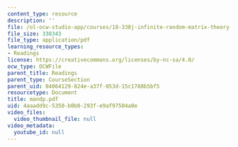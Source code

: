 ```yaml
---
content_type: resource
description: ''
file: /ol-ocw-studio-app/courses/18-338j-infinite-random-matrix-theory-fall-2004/4aaadd9c5350b0b0293fe9af97504a0e_mandp.pdf
file_size: 338343
file_type: application/pdf
learning_resource_types:
- Readings
license: https://creativecommons.org/licenses/by-nc-sa/4.0/
ocw_type: OCWFile
parent_title: Readings
parent_type: CourseSection
parent_uid: 04064129-824e-a37f-053d-15c1788b5bf5
resourcetype: Document
title: mandp.pdf
uid: 4aaadd9c-5350-b0b0-293f-e9af97504a0e
video_files:
  video_thumbnail_file: null
video_metadata:
  youtube_id: null
---
```

